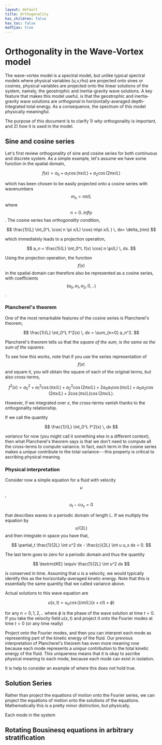 ```yaml
---
layout: default
title: Orthogonality
has_children: false
has_toc: false
mathjax: true
---
```


#  Orthogonality in the Wave-Vortex model

The wave-vortex model is a spectral model, but unlike typical spectral models where physical variables (u,v,rho) are projected onto sines or cosines, physical variables are projected onto the linear solutions of the system, namely, the geostrophic and inertia-gravity wave solutions. A key feature that makes this model useful, is that the geostrophic and inertia-gravity wave solutions are *orthogonal* in horizontally-averaged depth-integrated total energy. As a consequence, the spectrum of this model physically meaningful.

The purpose of this document is to clarify 1) *why* orthogonality is important, and 2) *how* it is used in the model.

## Sine and cosine series

Let's first review orthogonality of sine and cosine series for both continuous and discrete system. As a simple example, let's assume we have some function in the spatial domain,

$$
f(x) = a_0 + a_1 \cos(\pi x/L) + a_2 \cos(2 \pi x/L)
$$

which has been chosen to be easily projected onto a cosine series with wavenumbers $$m_n = n \pi/L$$ where $$n=0..infty$$. The cosine series has *orthogonality* condition,

$$
\frac{1}{L} \int_0^L \cos( n \pi x/L) \cos( m\pi x/L ) \, dx= \delta_{mn}
$$

which immediately leads to a projection operation,

$$
a_n = \frac{1}{L} \int_0^L f(x) \cos( n \pi/L) \, dx.
$$

Using the projection operation, the function $$f(x)$$ in the spatial domain can therefore also be represented as a cosine series, with coefficients $$(a_0,a_1,a_2,0,..)$$.

### Plancherel's theorem

One of the most remarkable features of the cosine series is Plancherel's theorem,

$$
\frac{1}{L} \int_0^L f^2(x) \, dx = \sum_{n=0} a_n^2.
$$

 Plancherel's theorem tells us that the *square of the sum, is the same as the sum of the squares*.

To see how this works, note that if you use the series representation of $$f(x)$$ and square it, you will obtain the square of each of the original terms, but also cross-terms,

$$
f^2(x) = a_0^2 + a_1^2 \cos(\pi x/L) + a_2^2 \cos(2 \pi x/L) + 2 a_0 a_1 \cos(\pi x/L) + a_0 a_2 \cos(2 \pi x/L) + 2 \cos(\pi x/L)  \cos(2 \pi x/L).
$$

However, if we integrated over $x$, the cross-terms vanish thanks to the orthogonality relationship. 

If we call the quantity

$$
\frac{1}{L} \int_0^L f^2(x) \, dx
$$

*variance* for now (you might call it something else in a different context), then what Plancherel's theorem says is that we don't need to compute all the cross-terms to compute variance. In fact, each term in the cosine series makes a *unique* contribute to the total variance---this property is critical to ascribing physical meaning.

### Physical interpretation

Consider now a simple equation for a fluid with velocity $$u$$,

$$
u_t - c u_x = 0
$$

that describes waves in a periodic domain of length L. If we multiply the equation by $$u/(2L)$$ and then integrate in space you have that,

$$
\partial_t \frac{1}{2L} \int u^2 dx - \frac{c}{2L} \int u u_x dx = 0.
$$

The last term goes to zero for a periodic domain and thus the quantity
 
$$
\textrm{KE} \equiv \frac{1}{2L} \int u^2 dx
$$

is conserved in time. Assuming that $u$ is a velocity, we would typically identify this as the horizontally-averaged kinetic energy. Note that this is essentially the same quantity that we called variance above.

Actual solutions to this wave equation are

$$
u(x,t) = u_n \cos( (n \pi/L) (x+ct) + \phi )
$$

for any $n=0,1,2,..$ where $\phi$ is the phase of the wave solution at time $t=0$. If you take the velocity field $u(x,t)$ and project it onto the Fourier modes at time $t=0$ (or any time really)

Project onto the Fourier modes, and then you can interpret each mode as representing part of the kinetic energy of the fluid. Our previous interpretation of Plancherel's theorem has even more meaning now because each mode represents a *unique* contribution to the total kinetic energy of the fluid. This uniqueness means that it is okay to ascribe physical meaning to each mode, because each mode can exist in isolation.

It is help to consider an example of where this does *not* hold true.

## Solution Series

Rather than project the equations of motion onto the Fourier series, we can project the equations of motion onto the solutions of the equations. Mathematically this is a pretty minor distinction, but physically,

Each mode in the system 

## Rotating Bousinesq equations in arbitrary stratification


